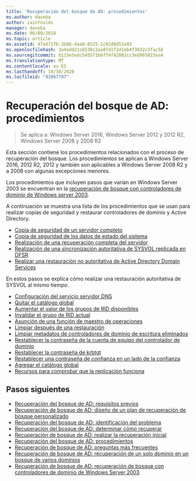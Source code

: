 ```yaml
---
title: 'Recuperación del bosque de AD: procedimientos'
ms.author: daveba
author: iainfoulds
manager: daveba
ms.date: 08/09/2018
ms.topic: article
ms.assetid: 47a471fb-3b0b-4aa8-8525-1c92d0d51e93
ms.openlocfilehash: 3a4edd21cb538c2aa8fd1f2d1eb4f3832c3fac56
ms.sourcegitcommit: b115e5edc545571b6ff4f42082cc3ed965815ea4
ms.translationtype: MT
ms.contentlocale: es-ES
ms.lasthandoff: 10/30/2020
ms.locfileid: "93067797"
---
```

# <a name="ad-forest-recovery---procedures"></a>Recuperación del bosque de AD: procedimientos

>Se aplica a: Windows Server 2016, Windows Server 2012 y 2012 R2, Windows Server 2008 y 2008 R2

Esta sección contiene los procedimientos relacionados con el proceso de recuperación del bosque. Los procedimientos se aplican a Windows Server 2016, 2012 R2, 2012 y también son aplicables a Windows Server 2008 R2 y a 2008 con algunas excepciones menores.

Los procedimientos que incluyen pasos que varían en Windows Server 2003 se encuentran en la [recuperación de bosque con controladores de dominio de Windows server 2003](AD-Forest-Recovery-Windows-Server-2003.md).

A continuación se muestra una lista de los procedimientos que se usan para realizar copias de seguridad y restaurar controladores de dominio y Active Directory.

- [Copia de seguridad de un servidor completo](AD-Forest-Recovery-Backing-up-a-Full-Server.md)
- [Copia de seguridad de los datos de estado del sistema](AD-Forest-Recovery-Backing-up-System-State.md)
- [Realización de una recuperación completa del servidor](AD-Forest-Recovery-Perform-a-Full-Recovery.md)
- [Realización de una sincronización autoritativa de SYSVOL replicada en DFSR](AD-Forest-Recovery-Authoritative-Recovery-SYSVOL.md)
- [Realizar una restauración no autoritativa de Active Directory Domain Services](AD-Forest-Recovery-Nonauthoritative-Restore.md)

En estos pasos se explica cómo realizar una restauración autoritativa de SYSVOL al mismo tiempo.

- [Configuración del servicio servidor DNS](AD-Forest-Recovery-Configure-DNS.md)
- [Quitar el catálogo global](AD-Forest-Recovery-Remove-GC.md)
- [Aumentar el valor de los grupos de RID disponibles](AD-Forest-Recovery-Raise-RID-Pool.md)
- [Invalidar el grupo de RID actual](AD-Forest-Recovery-Invaildate-RID-Pool.md)
- [Asunción de una función de maestro de operaciones](AD-Forest-Recovery-Seizing-Operations-Master-Role.md)
- [Limpiar después de una restauración](AD-Forest-Recovery-Cleanup.md)
- [Limpiar metadatos de controladores de dominio de escritura eliminados](AD-Forest-Recovery-Cleaning-Metadata.md)
- [Restablecer la contraseña de la cuenta de equipo del controlador de dominio](AD-Forest-Recovery-Reset-Computer-Account-DC.md)
- [Restablecer la contraseña de krbtgt](AD-Forest-Recovery-Resetting-the-krbtgt-password.md)
- [Restablecer una contraseña de confianza en un lado de la confianza](AD-Forest-Recovery-Reset-Trust.md)
- [Agregar el catálogo global](AD-Forest-Recovery-Add-GC.md)
- [Recursos para comprobar que la replicación funciona](AD-Forest-Recovery-Verify-Replication.md)

## <a name="next-steps"></a>Pasos siguientes

- [Recuperación del bosque de AD: requisitos previos](AD-Forest-Recovery-Prerequisties.md)
- [Recuperación de bosque de AD: diseño de un plan de recuperación de bosque personalizado](AD-Forest-Recovery-Devising-a-Plan.md)
- [Recuperación del bosque de AD: identificación del problema](AD-Forest-Recovery-Identify-the-Problem.md)
- [Recuperación del bosque de AD: determinar cómo recuperar](AD-Forest-Recovery-Determine-how-to-Recover.md)
- [Recuperación de bosque de AD: realizar la recuperación inicial](AD-Forest-Recovery-Perform-initial-recovery.md)
- [Recuperación del bosque de AD: procedimientos](AD-Forest-Recovery-Procedures.md)
- [Recuperación de bosque de AD: preguntas más frecuentes](AD-Forest-Recovery-FAQ.md)
- [Recuperación de bosque de AD: recuperación de un solo dominio en un bosque de varios dominios](AD-Forest-Recovery-Single-Domain-in-Multidomain-Recovery.md)
- [Recuperación de bosque de AD: recuperación de bosque con controladores de dominio de Windows Server 2003](AD-Forest-Recovery-Windows-Server-2003.md)
